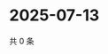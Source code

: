 # 2025-07-13

共 0 条

<!-- BEGIN ZHIHUVIDEO -->
<!-- 最后更新时间 Sun Jul 13 2025 16:14:19 GMT+0800 (China Standard Time) -->

<!-- END ZHIHUVIDEO -->
